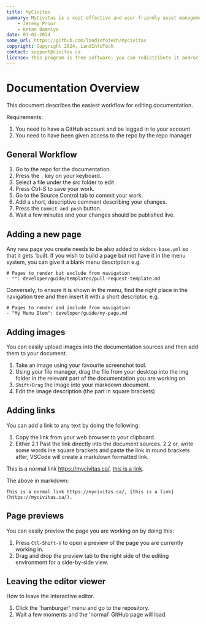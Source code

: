 ```yaml
---
title: MyCivitas
summary: MyCivitas is a cost-effective and user-friendly asset management platform designed specifically for small communities. This comprehensive solution offers an all-inclusive and easy-to-use platform, empowering users to efficiently record and manage their assets within a powerful information system. With MyCivitas, communities can streamline their asset management processes, ensuring a seamless and effective approach to organising and overseeing their valuable resources.
    - Jeremy Prior
    - Ketan Bamniya
date: 01-02-2024
some_url: https://github.com/landinfotech/mycivitas
copyright: Copyright 2024, LandInfoTech
contact: support@civitas.ca
license: This program is free software; you can redistribute it and/or modify it under the terms of the GNU Affero General Public License as published by the Free Software Foundation; either version 3 of the License, or (at your option) any later version.
---
```



# Documentation Overview

This document describes the easiest workflow for editing documentation.

Requirements:

1. You need to have a GitHub account and be logged in to your account
2. You need to have been given access to the repo by the repo manager

## General Workflow

1. Go to the repo for the documentation.
2. Press the ``.`` key on your keyboard.
3. Select a file under the src folder to edit
4. Press Ctrl-S to save your work.
5. Go to the Source Control tab to commit your work. 
6. Add a short, descriptive comment describing your changes.
7. Press the ``Commit and push`` button.
8. Wait a few minutes and your changes should be published live.

## Adding a new page

Any new page you create needs to be also added to ```mkdocs-base.yml``` so that it gets 'built.
If you wish to build a page but not have it in the menu system, you can give it a blank menu description e.g.

```
# Pages to render but exclude from navigation
- "": developer/guide/templates/pull-request-template.md 
```

Conversely, to ensure it is shown in the menu, find the right place in the navigation tree and then insert it with a short descriptor. e.g.

```
# Pages to render and include from navigation
- "My Menu Item": developer/guide/my-page.md 
```

## Adding images

You can easily upload images into the documentation sources and then add them to your document.

1. Take an image using your favourite screenshot tool.
2. Using your file manager, drag the file from your desktop into the img folder in the relevant part of the documentation you are working on.
3. ``Shift+Drag`` the image into your markdown document.
4. Edit the image description (the part in square brackets)


## Adding links

You can add a link to any text by doing the following:

1. Copy the link from your web browser to your clipboard.
2. Either
  2.1 Past the link directly into the document sources.
  2.2 or, write some words ine square brackets and paste the link in round brackets after, VSCode will create a markdown formatted link.

This is a normal link https://mycivitas.ca/, [this is a link](https://mycivitas.ca/).

The above in markdown:

```
This is a normal link https://mycivitas.ca/, [this is a link](https://mycivitas.ca/).

```

## Page previews

You can easily preview the page you are working on by doing this:

1. Press ``Ctl-Shift-V`` to open a preview of the page you are currently working in.
2. Drag and drop the preview tab to the right side of the editing environment for a side-by-side view.

## Leaving the editor viewer

How to leave the interactive editor.

1. Click the 'hamburger' menu and go to the repository.
2. Wait a few moments and the 'normal' GitHub page will load.